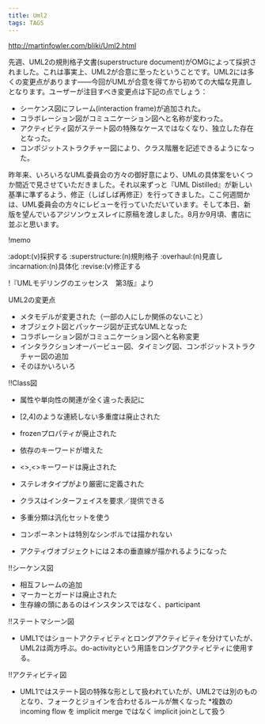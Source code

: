 ```yaml
---
title: Uml2
tags: TAGS
---
```


http://martinfowler.com/bliki/Uml2.html

先週、UML2の規則格子文書(superstructure document)がOMGによって採択されました。これは事実上、UML2が合意に至ったということです。UML2には多くの変更点があります——今回がUMLが合意を得てから初めての大幅な見直しとなります。ユーザーが注目すべき変更点は下記の点でしょう：

* シーケンス図にフレーム(interaction frame)が追加された。
* コラボレーション図がコミュニケーション図へと名称が変わった。
* アクティビティ図がステート図の特殊なケースではなくなり、独立した存在となった。
* コンポジットストラクチャー図により、クラス階層を記述できるようになった。

昨年来、いろいろなUML委員会の方々の御好意により、UMLの具体案をいくつか間近で見させていただきました。それ以来ずっと『UML Distilled』が新しい基準に準ずるよう、修正（しばしば再修正）を行ってきました。ここ何週間かは、UML委員会の方々にレビューを行っていただいています。そして本日、新版を望んでいるアジソンウェスレイに原稿を渡しました。8月か9月頃、書店に並ぶと思います。

!memo

:adopt:(v)採択する
:superstructure:(n)規則格子
:overhaul:(n)見直し
:incarnation:(n)具体化
:revise:(v)修正する

!『UMLモデリングのエッセンス　第3版』より

UML2の変更点

* メタモデルが変更された（一部の人にしか関係のないこと）
* オブジェクト図とパッケージ図が正式なUMLとなった
* コラボレーション図がコミュニケーション図へと名称変更
* インタラクションオーバービュー図、タイミング図、コンポジットストラクチャー図の追加
* そのほかいろいろ

!!Class図

* 属性や単向性の関連が全く違った表記に
* [2,4]のような連続しない多重度は廃止された
* frozenプロパティが廃止された
* 依存のキーワードが増えた
* <<parameter>>,<<local>>キーワードは廃止された

* ステレオタイプがより厳密に定義された
* クラスはインターフェイスを要求／提供できる
* 多重分類は汎化セットを使う
* コンポーネントは特別なシンボルでは描かれない
* アクティヴオブジェクトには２本の垂直線が描かれるようになった

!!シーケンス図

* 相互フレームの追加
* マーカーとガードは廃止された
* 生存線の頭にあるのはインスタンスではなく、participant

!!ステートマシーン図

* UML1ではショートアクティビティとロングアクティビティを分けていたが、UML2は両方呼ぶ。do-activityという用語をロングアクティビティに使用する。

!!アクティビティ図

* UML1ではステート図の特殊な形として扱われていたが、UML2では別のものとなり、フォークとジョインを合わせるルールが無くなった
*複数のincoming flow を implicit merge ではなく implicit joinとして扱う
